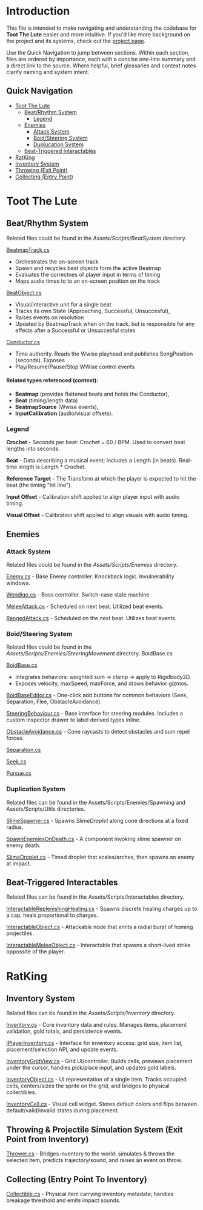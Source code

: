 # Introduction


This file is intended to make navigating and understanding the codebase for **Toot The Lute** easier and more intuitive.
If you'd like more background on the project and its systems, check out the [project page](https://tedishopov.github.io/TootTheLute.html).

Use the Quick Navigation to jump between sections. Within each section, files are ordered by importance, each with a concise one-line summary and a direct link to the source. Where helpful, brief glossaries and context notes clarify naming and system intent.

## Quick Navigation


- [Toot The Lute](#toot-the-lute)
  - [Beat/Rhythm System](#beatrhythm-system)
    - [Legend](#legend)
  - [Enemies](#enemies)
    - [Attack System](#attack-system)
    - [Boid/Steering System](#boidsteering-system)
    - [Duplucation System](#duplication-system)
  - [Beat-Triggered Interactables](#beat-triggered-interactables)
 - [RatKing](#ratking) 
  - [Inventory System](#inventory-system)  
  - [Throwing (Exit Point)](#throwing--projectile-simulation-system-exit-point-from-inventory)  
  - [Collecting (Entry Point)](#collecting-entry-point-to-inventory)  

# Toot The Lute

## Beat/Rhythm System
Related files could be found in the _Assets/Scripts/BeatSystem_ directory.

[BeatmapTrack.cs](Assets/Scripts/BeatSystem/BeatmapTrack.cs) 
*   Orchestrates the on-screen track
*   Spawn and recycles beat objects form the active Beatmap
*   Evaluates the correctnes of player input in terms of timing
*   Maps audio times to to an on-screen position on the track

[BeatObject.cs](Assets/Scripts/BeatSystem/BeatObject.cs)
*   Visual/interactive unit for a single beat
*   Tracks its own State (Approaching, Successful, Unsuccesful),
*   Raises events on resolution
*   Updated by BeatmapTrack when on the track, but is responsible for any effects after a Successful or Unsuccesful states

[Conductor.cs](Assets/Scripts/BeatSystem/Conductor.cs)
*   Time authority. Reads the Wwise playhead and publishes SongPosition (seconds). Exposes 
*   Play/Resume/Pause/Stop WWise control events

#### Related types referenced (context): 
*   **Beatmap** (provides flattened beats and holds the Conductor), 
*   **Beat** (timing/length data) 
*   **BeatmapSource** (Wwise events), 
*   **InputCalibration** (audio/visual offsets).


### Legend
**Crochet** - Seconds per beat: Crochet = 60 / BPM. Used to convert beat lengths into seconds.

**Beat** - Data describing a musical event; includes a Length (in beats). Real-time length is Length * Crochet.

**Reference Target** - The Transform at which the player is expected to hit the beat (the timing "hit line").

**Input Offset** - Calibration shift applied to align player input with audio timing.

**Visual Offset** - Calibration shift applied to align visuals with audio timing.

## Enemies 

### Attack System

Related files could be found in the _Assets/Scripts/Enemies_ directory.

[Enemy.cs](TootTheLute/Assets/Scripts/Enemies%20&%20AI/Enemy.cs) - Base Enemy controller. Knockback logic. Invulnerability windows.

[Wendigo.cs](TootTheLute/Assets/Scripts/Enemies%20&%20AI/Wendigo.cs) - Boss controller. Switch-case state machine

[MeleeAttack.cs](TootTheLute/Assets/Scripts/Enemies%20&%20AI/MeleeAttack.cs) - Scheduled on next beat. Utilized beat events.

[RangedAttack.cs](TootTheLute/Assets/Scripts/Enemies%20&%20AI/RangedAttack.cs) - Scheduled on the next beat. Utilizes beat events.


### Boid/Steering System

Related files could be found in the _Assets/Scripts/Enemies/SteeringMovement_ directory.
BoidBase.cs

[BoidBase.cs](TootTheLute/Assets/Scripts/Enemies%20&%20AI/SteeringMovement/BoidBase.cs)
*   Integrates behaviors: weighted sum → clamp → apply to Rigidbody2D.
*   Exposes velocity, maxSpeed, maxForce, and draws behavior gizmos.

[BoidBaseEditor.cs](TootTheLute/Assets/Scripts/Enemies%20&%20AI/SteeringMovement/BoidBaseEditor.cs.cs) - One-click add buttons for common behaviors (Seek, Separation, Flee, ObstacleAvoidance).

[SteeringBehaviour.cs](TootTheLute/Assets/Scripts/Enemies%20&%20AI/SteeringMovement/SteeringBehavior.cs) - Base interface for steering modules. Includes a custom inspector drawer to label derived types inline.

[ObstacleAvoidance.cs](TootTheLute/Assets/Scripts/Enemies%20&%20AI/SteeringMovement/ObstacleAvoidance.cs) - Cone raycasts to detect obstacles and sum repel forces.

[Separation.cs](TootTheLute/Assets/Scripts/Enemies%20&%20AI/SteeringMovement/Separation.cs)

[Seek.cs](TootTheLute/Assets/Scripts/Enemies%20&%20AI/SteeringMovement/Seek.cs)

[Pursue.cs](TootTheLute/Assets/Scripts/Enemies%20&%20AI/SteeringMovement/Pursue.cs)


### Duplication System

Related files can be found in the Assets/Scripts/Enemies/Spawning and Assets/Scripts/Utils directories.

[SlimeSpawner.cs](TootTheLute/Assets/Scripts/Enemies%20&%20AI/Duplication%20&%20Spawning/SlimeSpawner.cs) - Spawns _SlimeDroplet_  along cone directions at a fixed radius. 

[SpawnEnemiesOnDeath.cs](TootTheLute/Assets/Scripts/Enemies%20&%20AI/Duplication%20&%20Spawning/SpawnEnemiesOnDeath.cs) - A component invoking slime spawner on enemy death.

[SlimeDroplet.cs](TootTheLute/Assets/Scripts/Enemies%20&%20AI/Duplication%20&%20Spawning/SlimeDroplet.cs) - Timed droplet that scales/arches, then spawns an enemy at impact. 

##  Beat-Triggered Interactables

Related files can be found in the Assets/Scripts/Interactables directory.

[InteractableReplenishingHealing.cs](TootTheLute/Assets/Scripts/Interactables/InteractableReplenishingHealing.cs) - Spawns discrete healing charges up to a cap; heals proportional to charges.

[InteractableObject.cs](TootTheLute/Assets/Scripts/Interactables/InteractableObject.cs) - Attackable node that emits a radial burst of homing projectiles.

[InteractableMeleeObject.cs](TootTheLute/Assets/Scripts/Interactables/InterableMeleeObject.cs) - Interactable that spawns a short-lived strike oppossite of the player.

# RatKing
## Inventory System
Related files can be found in the _Assets/Scripts/Inventory_ directory.

[Inventory.cs](RatKing/Assets/Scripts/Inventory/Inventory.cs) - Core inventory data and rules. Manages items, placement validation, gold totals, and persistence events.

[IPlayerInventory.cs](RatKing/Assets/Scripts/Inventory/Inventory.cs) - Interface for inventory access: grid size, item list, placement/selection API, and update events.

[InventoryGridView.cs](RatKing/Assets/Scripts/Inventory/InventoryGridView.cs) - Grid UI/controller. Builds cells, previews placement under the cursor, handles pick/place input, and updates gold labels.

[InventoryObject.cs](RatKing/Assets/Scripts/Inventory/InventoryObject.cs) - UI representation of a single item. Tracks occupied cells, centers/sizes the sprite on the grid, and bridges to physical collectibles.

[InventoryCell.cs](RatKing/Assets/Scripts/Inventory/InventoryCell.cs) - Visual cell widget. Stores default colors and flips between default/valid/invalid states during placement.

## Throwing & Projectile Simulation System (Exit Point from Inventory)
[Thrower.cs](Assets/Scripts/Player/Thrower.cs) - Bridges inventory to the world: simulates & throws the selected item, predicts trajectory/sound, and raises an event on throw.

## Collecting (Entry Point To Inventory)
[Collectible.cs](Assets/Scripts/Items/Collectible.cs) - Physical item carrying inventory metadata; handles breakage threshold and emits impact sounds.

